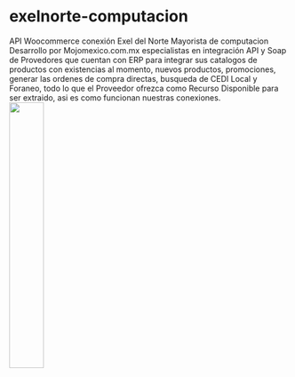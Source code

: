 # exelnorte-computacion
API Woocommerce conexión Exel del Norte  Mayorista de computacion
Desarrollo por Mojomexico.com.mx especialistas en integración API y Soap de Provedores que cuentan con ERP para integrar sus catalogos de productos con existencias al momento, nuevos productos, promociones, generar las ordenes de compra directas, busqueda de CEDI Local y Foraneo, todo lo que el Proveedor ofrezca como Recurso Disponible para ser extraido, asi es como funcionan nuestras conexiones.
<a href="https://cva.mojomexico.net"><img src="https://cva.mojomexico.net/wp-content/uploads/2020/10/exel-altaFamilias-768x496.png" width="35%"></a>
